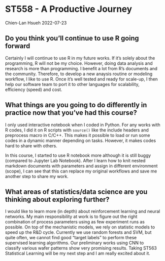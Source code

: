 ST558 - A Productive Journey
================
Chien-Lan Hsueh
2022-07-23

## Do you think you’ll continue to use R going forward

Certainly I will continue to use R in my future works. If it’s solely
about the programming, R will not be my choice. However, doing data
analysis and research is more than programming. I benefit a lot from R’s
documents and the community. Therefore, to develop a new anaysis routine
or modeling workflow, I like to use R. Once it’s well tested and ready
for scale-up, I then help our software team to port it to other
languages for scalability, efficiency (speed) and cost.

## What things are you going to do differently in practice now that you’ve had this course?

I only used interactive notebook when I coded in Python. For any works
with R codes, I did it on R scripts with `source()` like the include
headers and preprocess macro in C/C++. This makes it possible to load or
run some codes in a dynamic manner depending on tasks. However, it makes
codes hard to share with others.

In this course, I started to use R notebook more although it is still
buggy (compared to Jupyter Lab Notebook). After I learn how to knit
nested markdown documents with parameters and assign in different
environment (scope), I can see that this can replace my original
workflows and save me another step to share my work.

## What areas of statistics/data science are you thinking about exploring further?

I would like to learn more (in depth) about reinforcement learning and
neural networks. My main responsibility at work is to figure out the
right combination of process parameters using as few experiment runs as
possible. On top of the mechanistic models, we rely on statistic models
to speed up the R&D cycle. Currently we use random forests and SVM, but
quite often, we cannot find good “target labels” to perform these
supervised learning algorithms. Our preliminary works using CNN to
classify various wafer patterns show very promising results. Taking
ST563 Statistical Learning will be my next step and I am really excited
about it.
